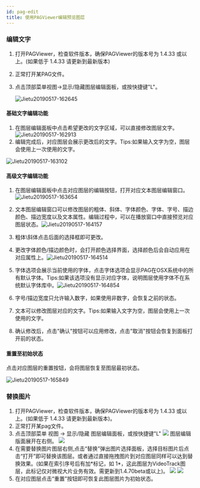 ```yaml
---
id: pag-edit
title: 使用PAGViewer编辑预览图层
---
```


### 编辑文字

1. 打开PAGViewer，检查软件版本，确保PAGViewer的版本号为 1.4.33 或以上。(如果低于 1.4.33 请更新到最新版本)

2. 正常打开某PAG文件。

3. 点击顶部菜单视图->显示/隐藏图层编辑面板，或按快捷键"L"。

   ![Jietu20190517-162645](/img/docs/layer_edit_text_0.jpg)

#### 基础文字编辑功能

1. 在图层编辑面板中点击希望更改的文字区域，可以直接修改图层文字。![Jietu20190517-162913](/img/docs/layer_edit_text_1.jpg)
2. 编辑完成后，对应图层会展示更改后的文字。Tips:如果输入文字为空，图层会使用上一次使用的文字。

![Jietu20190517-163102](/img/docs/layer_edit_text_2.jpg)

#### 高级文字编辑功能

1. 在图层编辑面板中点击对应图层的编辑按钮，打开对应文本图层编辑窗口。![Jietu20190517-163654](/img/docs/layer_edit_text_3.jpg)

2. 文本图层编辑窗口可以修改图层的粗体、斜体、字体颜色、字体、字号、描边颜色、描边宽度以及文本属性。编辑过程中，可以在播放窗口中直接预览对应图层状态。![Jietu20190517-164157](/img/docs/layer_edit_text_4.jpg)

3. 粗体\斜体点击后面的选择框即可更改。

4. 更改字体颜色/描边颜色时，会打开颜色选择界面，选择颜色后会自动应用在对应属性上。![Jietu20190517-164514](/img/docs/layer_edit_text_5.jpg)

5. 字体选项会展示当前使用的字体，点击字体选项会显示PAG在OSX系统中的所有默认字体。Tips:如果该选项没有显示对应字体，说明图层使用字体不在系统默认字体库中。![Jietu20190517-164854](/img/docs/layer_edit_text_6.jpg)

6. 字号/描边宽度只允许输入数字，如果使用非数字，会恢复之前的状态。

7. 文本可以修改图层对应的文字。Tips:如果输入文字为空，图层会使用上一次使用的文字。

8. 确认修改后，点击"确认"按钮可以应用修改，点击"取消"按钮会恢复到面板打开前的状态。

#### 重置至初始状态

点击对应图层的重置按钮，会将图层恢复至图层最初状态。

![Jietu20190517-165849](/img/docs/layer_edit_text_7.jpg)


### 替换图片
1. 打开PAGViewer，检查软件版本，确保PAGViewer的版本号为 1.4.33 或以上。(如果低于 1.4.33 请更新到最新版本)。
2. 正常打开某pag文件。
3. 点击顶部菜单 视图 -> 显示/隐藏 图层编辑面板，或按快捷键"L"
![](/img/docs/image_edit.png)
图层编辑版面展开在右侧。
![](/img/docs/layer_edit_image.png)
4. 在需要替换图片图层右侧,点击“替换”弹出图片选择面板，选择目标图片后点击“打开”即可替换该图层。或者通过直接拖拽图片到对应图层同样可以达到替换效果。(如果在索引序号后有加*标记，如 1\*，这此图层为VideoTrack图层，此标记仅对微视大片业务有效。需更新到1.4.70beta或以上)。
![](/img/docs/layer_edit_image_replace.png)
![](/img/docs/layer_edit_replace_success.png)
5. 在对应图层点击“重置"按钮即可恢复此图层图片为初始状态。